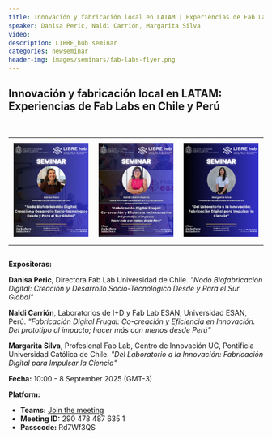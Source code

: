 ```yaml
---
title: Innovación y fabricación local en LATAM | Experiencias de Fab Labs en Chile y Perú
speaker: Danisa Peric, Naldi Carrión, Margarita Silva
video: 
description: LIBRE_hub seminar
categories: newseminar
header-img: images/seminars/fab-labs-flyer.png
---
```


## Innovación y fabricación local en LATAM: Experiencias de Fab Labs en Chile y Perú
<br>

<div style="overflow-x:auto;">
  <style>
    .zoom-container {
      overflow: hidden;
      display: inline-block;
      transition: transform 0.3s ease;
    }
    .zoom-container img {
      transition: transform 0.5s ease;
      cursor: zoom-in;
    }
    .zoom-container:hover img {
      transform: scale(1.1);
    }
  </style>
  <table style="width:100%; border:none;">
    <tr>
      <td style="text-align:center; vertical-align:top; padding:10px; width:33.33%;">
        <div class="zoom-container">
          <img src="/images/seminars/danisa-peric-flyer.png" style="max-width:100%; height:auto;">
        </div>
      </td>
      <td style="text-align:center; vertical-align:top; padding:10px; width:33.33%;">
        <div class="zoom-container">
          <img src="/images/seminars/naldi-carrion-flyer.png" style="max-width:100%; height:auto;">
        </div>
      </td>
      <td style="text-align:center; vertical-align:top; padding:10px; width:33.33%;">
        <div class="zoom-container">
          <img src="/images/seminars/margarita-silva-flyer.png" style="max-width:100%; height:auto;">
        </div>
      </td>
    </tr>
  </table>
</div>

**Expositoras:**

**Danisa Peric**, Directora Fab Lab Universidad de Chile. _"Nodo Biofabricación Digital: Creación y Desarrollo Socio-Tecnológico Desde y Para el Sur Global"_

**Naldi Carrión**, Laboratorios de I+D y Fab Lab ESAN, Universidad ESAN, Perú. _"Fabricación Digital Frugal: Co-creación
y Eficiencia en Innovación. Del prototipo al impacto; hacer más con menos desde Perú"_

**Margarita Silva**, Profesional Fab Lab, Centro de Innovación UC, Pontificia Universidad Católica de Chile. _"Del Laboratorio a la Innovación: Fabricación Digital para Impulsar la Ciencia"_

**Fecha:** 10:00 - 8 September 2025 (GMT-3)

**Platform:**
- **Teams:** [Join the meeting](https://nam10.safelinks.protection.outlook.com/ap/t-59584e83/?url=https%3A%2F%2Fteams.microsoft.com%2Fl%2Fmeetup-join%2F19%253ameeting_OTkwMTVkYTMtMWVhOS00M2MwLTg2ZWItYjA1MWY1OWI1OWEz%2540thread.v2%2F0%3Fcontext%3D%257b%2522Tid%2522%253a%25225ff5d9fa-f83f-4ac1-a4d2-eb48ea0a00d2%2522%252c%2522Oid%2522%253a%2522b066b156-36d2-4bf1-8723-85ab0bba4b91%2522%257d&data=05%7C02%7Cpgpadilla%40uc.cl%7Cc7208f8a62154cdb916408ddead90de3%7C5ff5d9faf83f4ac1a4d2eb48ea0a00d2%7C0%7C0%7C638924940398535716%7CUnknown%7CTWFpbGZsb3d8eyJFbXB0eU1hcGkiOnRydWUsIlYiOiIwLjAuMDAwMCIsIlAiOiJXaW4zMiIsIkFOIjoiTWFpbCIsIldUIjoyfQ%3D%3D%7C0%7C%7C%7C&sdata=Bzu8v%2B7FwR8WEyzWQXdSYWbVarMJUPFPa3oXHP7cwWA%3D&reserved=0)
- **Meeting ID:** 290 478 487 635 1
- **Passcode:** Rd7Wf3QS